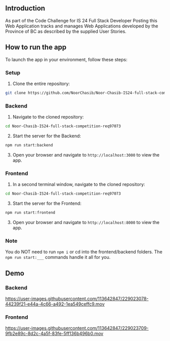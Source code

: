 ## **Introduction**

As part of the Code Challenge for IS 24 Full Stack Developer Posting this Web Application tracks and manages Web Applications developed by the Province of BC as described by the supplied User Stories.

## **How to run the app**

To launch the app in your environment, follow these steps:
### Setup
1. Clone the entire repository:
```bash
git clone https://github.com/NoorChasib/Noor-Chasib-IS24-full-stack-competition-req97073.git
```
### Backend
1. Navigate to the cloned repository:
```bash
cd Noor-Chasib-IS24-full-stack-competition-req97073
```
2. Start the server for the Backend:
```bash
npm run start:backend
```
3. Open your browser and navigate to `http://localhost:3000` to view the app.

### Frontend
1. In a second terminal window, navigate to the cloned repository:
```bash
cd Noor-Chasib-IS24-full-stack-competition-req97073
```
3. Start the server for the Frontend:
```bash
npm run start:frontend
```
3. Open your browser and navigate to `http://localhost:8000` to view the app.

### Note
You do NOT need to run `npm i` or cd into the frontend/backend folders. The `npm run start:___` commands handle it all for you.

## **Demo**

### Backend


https://user-images.githubusercontent.com/113642847/229023078-44239f21-e44a-4c66-a492-1ea549ceffc9.mov


### Frontend



https://user-images.githubusercontent.com/113642847/229023709-9fb2e89c-8d2c-4a5f-83fe-5ff136b496b0.mov

